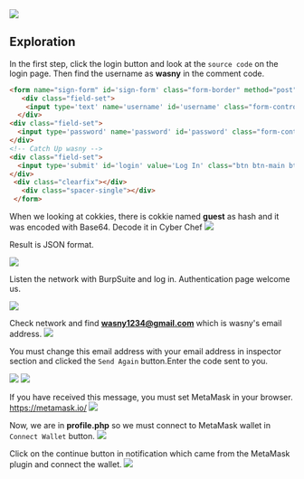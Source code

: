 <img src="https://miro.medium.com/max/630/1*x0pAvH_cWU8VaBmxAe7T7w.png">

## Exploration
In the first step, click the login button and look at the ```source code``` on the login page. Then find the username as **wasny** in the comment code.

```html
<form name="sign-form" id='sign-form' class="form-border" method="post">
   <div class="field-set">
    <input type='text' name='username' id='username' class="form-control" placeholder="username">
  </div>
<div class="field-set">
  <input type='password' name='password' id='password' class="form-control" placeholder="password">
</div>
<!-- Catch Up wasny -->
<div class="field-set">
  <input type='submit' id='login' value='Log In' class="btn btn-main btn-fullwidth color-2">
</div>
 <div class="clearfix"></div>
   <div class="spacer-single"></div>
 </form>
```
When we looking at cokkies, there is cokkie named **guest** as hash and it was encoded with Base64. Decode it in Cyber Chef
<img src="https://miro.medium.com/max/630/1*knilbiqdlBXeOKbRIvlPGg.png">

Result is JSON format.

<img src="https://github.com/wasny0ps/TIMTAL-CTF-Writeups/blob/main/2022/NFT%20Marketplace/img/cyberchef.png">

Listen the network with BurpSuite and log in. Authentication page welcome us.

<img src="https://miro.medium.com/max/382/1*mDORSfR8Zd5hvCMHYVi1Bw.png">

Check network and find **wasny1234@gmail.com** which is wasny's email address.
<img src="https://miro.medium.com/max/630/1*M-O6ba1VgJN6DWwyRUvZdQ.png">

You must change this email address with your email address in inspector section and clicked the ```Send Again``` button.Enter the code sent to you.

<img src="https://miro.medium.com/max/379/1*NHxwaC-Elc4jpLoK5Y9acA.png">
<img src="https://miro.medium.com/max/396/1*MAGlDVeREElj0F4A-EH6Lw.png">

If you have received this message, you must set MetaMask in your browser. https://metamask.io/
<img src="https://miro.medium.com/max/436/1*Im5ugHGBxJwyHWZgu-Zhew.png">

Now, we are in **profile.php** so we must connect to MetaMask wallet in ```Connect Wallet``` button.
<img src="https://miro.medium.com/max/630/1*B_Dys9i-qAK_yDU9Vsf0ow.png">

Click on the continue button in notification which came from the MetaMask plugin and connect the wallet.
<img src="https://miro.medium.com/max/324/1*iSGZL5xkYdboGBayYxPp-g.png">

